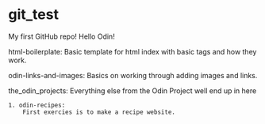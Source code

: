 # git_test
My first GitHub repo!
Hello Odin!

html-boilerplate:
    Basic template for html index with basic tags and how they work.

odin-links-and-images:
    Basics on working through adding images and links.

the_odin_projects:
    Everything else from the Odin Project well end up in here

    1. odin-recipes:
        First exercies is to make a recipe website.

